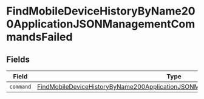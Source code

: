 # FindMobileDeviceHistoryByName200ApplicationJSONManagementCommandsFailed


## Fields

| Field                                                                                                                                                                                       | Type                                                                                                                                                                                        | Required                                                                                                                                                                                    | Description                                                                                                                                                                                 |
| ------------------------------------------------------------------------------------------------------------------------------------------------------------------------------------------- | ------------------------------------------------------------------------------------------------------------------------------------------------------------------------------------------- | ------------------------------------------------------------------------------------------------------------------------------------------------------------------------------------------- | ------------------------------------------------------------------------------------------------------------------------------------------------------------------------------------------- |
| `command`                                                                                                                                                                                   | [FindMobileDeviceHistoryByName200ApplicationJSONManagementCommandsFailedCommand](../../models/operations/findmobiledevicehistorybyname200applicationjsonmanagementcommandsfailedcommand.md) | :heavy_minus_sign:                                                                                                                                                                          | N/A                                                                                                                                                                                         |
